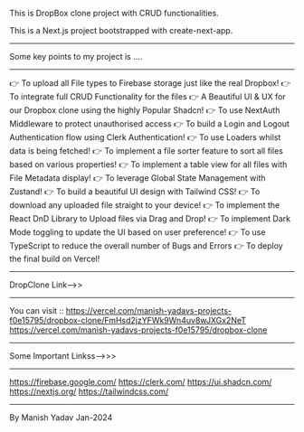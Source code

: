 This is DropBox clone project with CRUD functionalities.

This is a Next.js project bootstrapped with create-next-app.

_________________________________________________________________________________________________________________
Some  key points to my project is ....
__________________________________________________________________________________________________________________

👉 To upload all File types to Firebase storage just like the real Dropbox!
👉 To integrate full CRUD Functionality for the files 
👉  A Beautiful UI & UX for our Dropbox clone using the highly Popular Shadcn!
👉 To use NextAuth Middleware to protect unauthorised access
👉 To build a Login and Logout Authentication flow using Clerk Authentication!
👉 To use Loaders whilst data is being fetched!
👉 To implement a file sorter feature to sort all files based on various properties!
👉 To implement a table view for all files with File Metadata display!
👉 To leverage Global State Management with Zustand!
👉 To build a beautiful UI design with Tailwind CSS!
👉 To download any uploaded file straight to your device!
👉 To implement the React DnD Library to Upload files via Drag and Drop!
👉 To implement Dark Mode toggling to update the UI based on user preference!
👉 To use TypeScript to reduce the overall number of Bugs and Errors
👉 To deploy the final build on Vercel!
_____________________________________________________________________________________________________________________
DropClone Link-->>
_____________________________________________________________________________________________________________________
You can visit ::
https://vercel.com/manish-yadavs-projects-f0e15795/dropbox-clone/FmHsd2jzYFWk9Wn4uv8wJXGx2NeT
https://vercel.com/manish-yadavs-projects-f0e15795/dropbox-clone

_______________________________________________________________________________________________________________________
Some Important Linkss-->>>
_______________________________________________________________________________________________________________________
https://firebase.google.com/
https://clerk.com/
https://ui.shadcn.com/
https://nextjs.org/
https://tailwindcss.com/
______________________________________________________________________________________________________________________
By Manish Yadav Jan-2024
